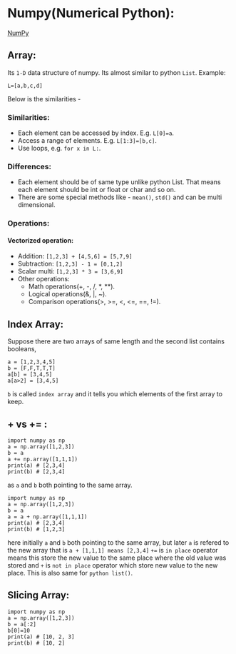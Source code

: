 # Numpy(Numerical Python):
[NumPy](https://docs.scipy.org/doc/numpy/)

## Array:
Its `1-D` data structure of numpy. Its almost similar to python `List`. Example:
```
L=[a,b,c,d]
```
Below is the similarities -
### Similarities:
* Each element can be accessed by index. E.g. `L[0]=a`.
* Access a range of elements. E.g. `L[1:3]=[b,c]`.
* Use loops, e.g. `for x in L:`.
### Differences:
* Each element should be of same type unlike python List. That means each element should be int or float or char and so on.
* There are some special methods like - `mean()`, `std()` and can be multi dimensional.

### Operations:
#### Vectorized operation:
* Addition: `[1,2,3] + [4,5,6] = [5,7,9]`
* Subtraction: `[1,2,3] - 1 = [0,1,2]`
* Scalar multi: `[1,2,3] * 3 = [3,6,9]`
* Other operations:
  * Math operations(+, -, /, *, **).
  * Logical operations(&, |, ~).
  * Comparison operations(>, >=, <, <=, ==, !=).
  
## Index Array:
Suppose there are two arrays of same length and the second list contains booleans,
```
a = [1,2,3,4,5]
b = [F,F,T,T,T]
a[b] = [3,4,5]
a[a>2] = [3,4,5]
```
`b` is called `index array` and it tells you which elements of the first array to keep.

## + vs += :
```
import numpy as np
a = np.array([1,2,3])
b = a
a += np.array([1,1,1])
print(a) # [2,3,4]
print(b) # [2,3,4]  
```
as `a` and `b` both pointing to the same array.
```
import numpy as np
a = np.array([1,2,3])
b = a
a = a + np.array([1,1,1])
print(a) # [2,3,4]
print(b) # [1,2,3] 
```
here initially `a` and `b` both pointing to the same array, but later `a` is refered to the new array that is `a + [1,1,1] means [2,3,4]`
`+=` is `in place` operator means this store the new value to the same place where the old value was stored and `+` is `not in place` operator which store new value to the new place.
This is also same for `python list()`.
## Slicing Array:
```
import numpy as np
a = np.array([1,2,3])
b = a[:2]
b[0]=10
print(a) # [10, 2, 3]
print(b) # [10, 2]
```
